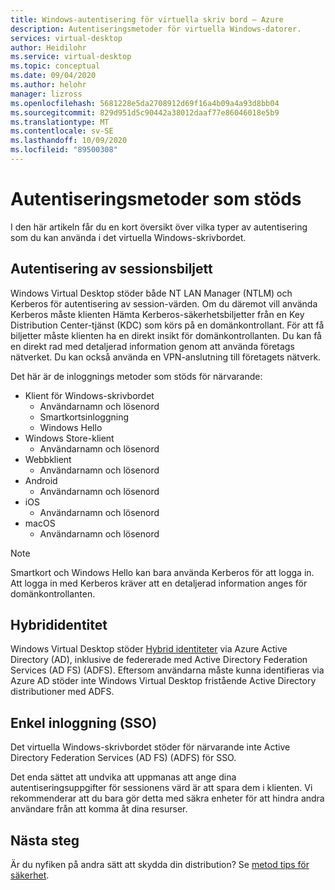 ```yaml
---
title: Windows-autentisering för virtuella skriv bord – Azure
description: Autentiseringsmetoder för virtuella Windows-datorer.
services: virtual-desktop
author: Heidilohr
ms.service: virtual-desktop
ms.topic: conceptual
ms.date: 09/04/2020
ms.author: helohr
manager: lizross
ms.openlocfilehash: 5681228e5da2708912d69f16a4b09a4a93d8bb04
ms.sourcegitcommit: 829d951d5c90442a38012daaf77e86046018e5b9
ms.translationtype: MT
ms.contentlocale: sv-SE
ms.lasthandoff: 10/09/2020
ms.locfileid: "89500308"
---
```

# <a name="supported-authentication-methods"></a>Autentiseringsmetoder som stöds

I den här artikeln får du en kort översikt över vilka typer av autentisering som du kan använda i det virtuella Windows-skrivbordet.

## <a name="session-host-authentication"></a>Autentisering av sessionsbiljett

Windows Virtual Desktop stöder både NT LAN Manager (NTLM) och Kerberos för autentisering av session-värden. Om du däremot vill använda Kerberos måste klienten Hämta Kerberos-säkerhetsbiljetter från en Key Distribution Center-tjänst (KDC) som körs på en domänkontrollant. För att få biljetter måste klienten ha en direkt insikt för domänkontrollanten. Du kan få en direkt rad med detaljerad information genom att använda företags nätverket. Du kan också använda en VPN-anslutning till företagets nätverk.

Det här är de inloggnings metoder som stöds för närvarande:

- Klient för Windows-skrivbordet
    - Användarnamn och lösenord
    - Smartkortsinloggning
    - Windows Hello
- Windows Store-klient
    - Användarnamn och lösenord
- Webbklient
    - Användarnamn och lösenord
- Android
    - Användarnamn och lösenord
- iOS
    - Användarnamn och lösenord
- macOS
    - Användarnamn och lösenord

>[!NOTE]
>Smartkort och Windows Hello kan bara använda Kerberos för att logga in. Att logga in med Kerberos kräver att en detaljerad information anges för domänkontrollanten.

## <a name="hybrid-identity"></a>Hybrididentitet

Windows Virtual Desktop stöder [Hybrid identiteter](../active-directory/hybrid/whatis-hybrid-identity.md) via Azure Active Directory (AD), inklusive de federerade med Active Directory Federation Services (AD FS) (ADFS). Eftersom användarna måste kunna identifieras via Azure AD stöder inte Windows Virtual Desktop fristående Active Directory distributioner med ADFS.

## <a name="single-sign-on-sso"></a>Enkel inloggning (SSO)

Det virtuella Windows-skrivbordet stöder för närvarande inte Active Directory Federation Services (AD FS) (ADFS) för SSO.

Det enda sättet att undvika att uppmanas att ange dina autentiseringsuppgifter för sessionens värd är att spara dem i klienten. Vi rekommenderar att du bara gör detta med säkra enheter för att hindra andra användare från att komma åt dina resurser.

## <a name="next-steps"></a>Nästa steg

Är du nyfiken på andra sätt att skydda din distribution? Se [metod tips för säkerhet](security-guide.md).

